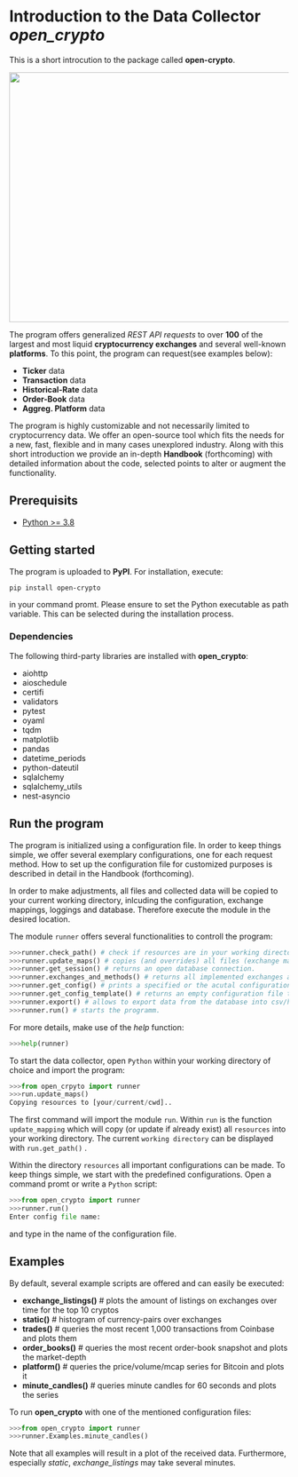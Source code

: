 # Introduction to the Data Collector _open_crypto_
This is a short introcution to the package called __open-crypto__. 


<img src="https://user-images.githubusercontent.com/65443847/129176307-200b1554-0f3c-4e77-81ad-71f5f884c6cd.png" width="600" height="450">

The program offers generalized _REST API requests_ to over __100__ of the largest and most liquid __cryptocurrency exchanges__ and several well-known __platforms__. To this point, the program can request(see examples below):
- __Ticker__ data
- __Transaction__ data
- __Historical-Rate__ data
- __Order-Book__ data
- __Aggreg. Platform__ data

The program is highly customizable and not necessarily limited to cryptocurrency data.
We offer an open-source tool which fits the needs for a new, fast, flexible and in many cases unexplored industry. 
Along with this short introduction we provide an in-depth __Handbook__ (forthcoming) with detailed information about the code, selected points to alter or augment the functionality.
## Prerequisits
- [Python >= 3.8](<https://www.python.org/downloads/>)

## Getting started
The program is uploaded to __PyPI__. For installation, execute:
```shell
pip install open-crypto
```
in your command promt. Please ensure to set the Python executable as path variable. This can be selected during the installation process.

### Dependencies
The following third-party libraries are installed with __open_crypto__:
- aiohttp
- aioschedule
- certifi
- validators
- pytest
- oyaml
- tqdm
- matplotlib
- pandas
- datetime_periods
- python-dateutil
- sqlalchemy
- sqlalchemy_utils
- nest-asyncio

## Run the program

The program is initialized using a configuration file. In order to keep things simple, we offer several exemplary configurations, one for each request method. How to set up the configuration file for customized purposes is described in detail in the Handbook (forthcoming).

In order to make adjustments, all files and collected data will be copied to your current working directory, inlcuding the configuration, exchange mappings, loggings and database. Therefore execute the module in the desired location.

The module ```runner``` offers several functionalities to controll the program:
```python
>>>runner.check_path() # check if resources are in your working directory. If not, call run.update_maps()
>>>runner.update_maps() # copies (and overrides) all files (exchange maps and configurations) to your cwd.
>>>runner.get_session() # returns an open database connection.
>>>runner.exchanges_and_methods() # returns all implemented exchanges and their supported API endpoints.
>>>runner.get_config() # prints a specified or the acutal configuration file
>>>runner.get_config_template() # returns an empty configuration file to the resource directory.
>>>runner.export() # allows to export data from the database into csv/hdf-files.
>>>runner.run() # starts the programm.
```
For more details, make use of the _help_ function:
```python
>>>help(runner)
```
To start the data collector, open ```Python``` within your working directory of choice and import the program:
```python
>>>from open_crpyto import runner
>>>run.update_maps()
Copying resources to [your/current/cwd]..
```
The first command will import the module ```run```. Within ```run``` is the function ```update_mapping``` which will copy (or update if already exist) all ```resources``` into your working directory. The current ```working directory``` can be displayed with ```run.get_path()``` .

Within the directory ```resources``` all important configurations can be made. To keep things simple, we start with the predefined configurations.
Open a command promt or write a ```Python``` script:
```python
>>>from open_crypto import runner
>>>runner.run()
Enter config file name: 

````
and type in the name of the configuration file.


## Examples
By default, several example scripts are offered and can easily be executed:
- __exchange_listings()__  # plots the amount of listings on exchanges over time for the top 10 cryptos
- __static()__             # histogram of currency-pairs over exchanges
- __trades()__             # queries the most recent 1,000 transactions from Coinbase and plots them
- __order_books()__        # queries the most recent order-book snapshot and plots the market-depth
- __platform()__           # queries the price/volume/mcap series for Bitcoin and plots it 
- __minute_candles()__     # queries minute candles for 60 seconds and plots the series

To run __open_crypto__ with one of the mentioned configuration files:
```python
>>>from open_crypto import runner
>>>runner.Examples.minute_candles()
```
Note that all examples will result in a plot of the received data. Furthermore, especially _static_, _exchange_listings_ may take several minutes.
